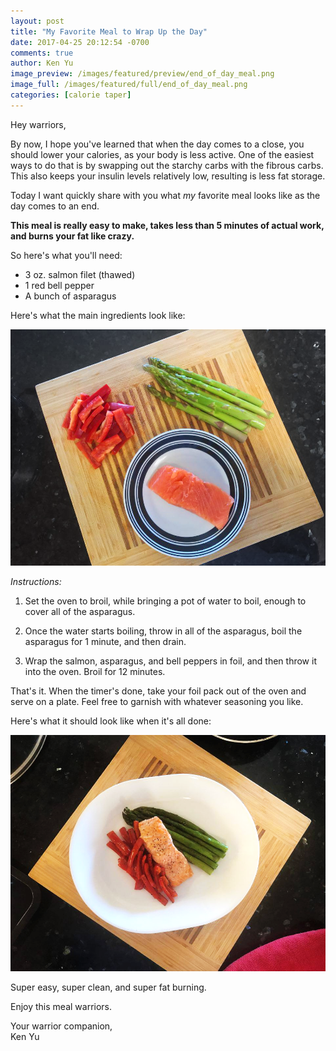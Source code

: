 ```yaml
---
layout: post
title: "My Favorite Meal to Wrap Up the Day"
date: 2017-04-25 20:12:54 -0700
comments: true
author: Ken Yu
image_preview: /images/featured/preview/end_of_day_meal.png
image_full: /images/featured/full/end_of_day_meal.png
categories: [calorie taper]
---
```


Hey warriors,

By now, I hope you've learned that when the day comes to a close, you should lower your calories, as your body is less active. One of the easiest ways to do that is by swapping out the starchy carbs with the fibrous carbs. This also keeps your insulin levels relatively low, resulting is less fat storage.

Today I want quickly share with you what *my* favorite meal looks like as the day comes to an end.

**This meal is really easy to make, takes less than 5 minutes of actual work, and burns your fat like crazy.**

So here's what you'll need:

- 3 oz. salmon filet (thawed)
- 1 red bell pepper
- A bunch of asparagus

Here's what the main ingredients look like:

<a href="/images/posts/nightmeal/before.png" alt="Salmon Prep" class="image-link-wrapper">
  <img src="/images/posts/nightmeal/before.png"/ class="max-width-image">
</a>

*Instructions:*

1. Set the oven to broil, while bringing a pot of water to boil, enough to cover all of the asparagus.

2. Once the water starts boiling, throw in all of the asparagus, boil the asparagus for 1 minute, and then drain.

3. Wrap the salmon, asparagus, and bell peppers in foil, and then throw it into the oven. Broil for 12 minutes.

That's it. When the timer's done, take your foil pack out of the oven and serve on a plate. Feel free to garnish with whatever seasoning you like.

Here's what it should look like when it's all done:

<a href="/images/posts/nightmeal/after.png" alt="Salmon - Cooked" class="image-link-wrapper">
  <img src="/images/posts/nightmeal/after.png"/ class="max-width-image">
</a>

Super easy, super clean, and super fat burning.

Enjoy this meal warriors.

Your warrior companion,<br/>
Ken Yu
